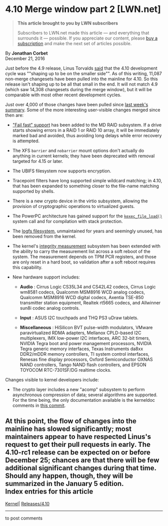# 4.10 Merge window part 2 [LWN.net]

> **This article brought to you by LWN subscribers**
> 
> Subscribers to LWN.net made this article — and everything that surrounds it — possible. If you appreciate our content, please [buy a subscription](/Promo/nst-nag3/subscribe) and make the next set of articles possible. 

By **Jonathan Corbet**  
December 21, 2016 

Just before the 4.9 release, Linus Torvalds [said](/Articles/708372/) that the 4.10 development cycle was ""shaping up to be on the smaller side"". As of this writing, 11,087 non-merge changesets have been pulled into the mainline for 4.10. So this release isn't shaping up to be all that small in the end. It will not match 4.9 (which saw 14,308 changesets during the merge window), but it will be comparable with most other recent development cycles. 

Just over 4,000 of those changes have been pulled since [last week's summary](/Articles/709017/). Some of the more interesting user-visible changes merged since then are: 

  * ["Fail fast" support](/Articles/706865/) has been added to the MD RAID subsystem. If a drive starts showing errors in a RAID 1 or RAID 10 array, it will be immediately marked bad and avoided, thus avoiding long delays while error recovery is attempted. 

  * The XFS `barrier` and `nobarrier` mount options don't actually do anything in current kernels; they have been deprecated with removal targeted for 4.15 or later. 

  * The UBIFS filesystem now supports encryption. 

  * Tracepoint filters have long supported simple wildcard matching; in 4.10, that has been expanded to something closer to the file-name matching supported by shells. 

  * There is a new crypto device in the virtio subsystem, allowing the provision of cryptographic operations to virtualized guests. 

  * The PowerPC architecture has gained support for the [`kexec_file_load()`](/Articles/603116/) system call and for compilation with stack protection. 

  * The [logfs filesystem](/Articles/234441/), unmaintained for years and seemingly unused, has been removed from the kernel. 

  * The kernel's [integrity measurement](/Articles/137306/) subsystem has been extended with the ability to carry the measurement list across a soft reboot of the system. The measurement depends on TPM PCR registers, and those are only reset in a hard boot, so validation after a soft reboot requires this capability. 

  * New hardware support includes: 

    * **Audio** : Cirrus Logic CS35L34 and CS42L42 codecs, Cirrus Logic wm8581 codecs, Qualcomm MSM8916 WCD analog codecs, Qualcomm MSM8916 WCD digital codecs, Axentia TSE-850 transmitter station equipment, Realtek rt5665 codecs, and Allwinner sun8i codec analog controls. 

    * **Input** : ASUS I2C touchpads and THQ PS3 uDraw tablets. 

    * **Miscellaneous** : HiSilicon BVT pulse-width modulators, VMware paravirtualized RDMA adapters, Mellanox CPLD-based I2C multiplexers, IMX low-power I2C interfaces, ARC 32-bit timers, NVIDIA Tegra boot and power management processors, NVIDIA Tegra generic memory interfaces, Texas Instruments da8xx DDR2/mDDR memory controllers, TI system control interfaces, Renesas fine display processors, Oxford Semiconductor OXNAS NAND controllers, Tango NAND flash controllers, and EPSON TOYOCOM RTC-7301SF/DG realtime clocks. 




Changes visible to kernel developers include: 

  * The crypto layer includes a new "acomp" subsystem to perform asynchronous compression of data; several algorithms are supported. For the time being, the only documentation available is the kerneldoc comments in [this commit](https://git.kernel.org/linus/2ebda74fd6c9d3fc3b9f0234fc519795e23025a5). 



At this point, the flow of changes into the mainline has slowed significantly; most maintainers appear to have respected Linus's request to get their pull requests in early. The 4.10-rc1 release can be expected on or before December 25; chances are that there will be few additional significant changes during that time. Should any happen, though, they will be summarized in the January 5 edition.  
Index entries for this article  
---  
[Kernel](/Kernel/Index)| [Releases/4.10](/Kernel/Index#Releases-4.10)  
  


* * *

to post comments 
